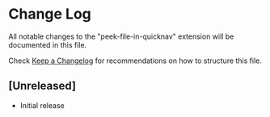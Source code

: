 # Change Log

All notable changes to the "peek-file-in-quicknav" extension will be documented in this file.

Check [Keep a Changelog](http://keepachangelog.com/) for recommendations on how to structure this file.

## [Unreleased]

- Initial release